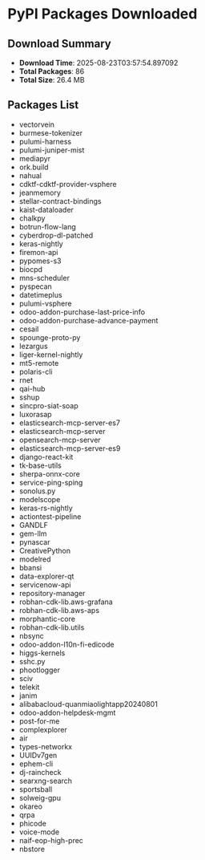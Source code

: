 # PyPI Packages Downloaded

## Download Summary
- **Download Time**: 2025-08-23T03:57:54.897092
- **Total Packages**: 86
- **Total Size**: 26.4 MB

## Packages List
- vectorvein
- burmese-tokenizer
- pulumi-harness
- pulumi-juniper-mist
- mediapyr
- ork.build
- nahual
- cdktf-cdktf-provider-vsphere
- jeanmemory
- stellar-contract-bindings
- kaist-dataloader
- chalkpy
- botrun-flow-lang
- cyberdrop-dl-patched
- keras-nightly
- firemon-api
- pypomes-s3
- biocpd
- mns-scheduler
- pyspecan
- datetimeplus
- pulumi-vsphere
- odoo-addon-purchase-last-price-info
- odoo-addon-purchase-advance-payment
- cesail
- spounge-proto-py
- lezargus
- liger-kernel-nightly
- mt5-remote
- polaris-cli
- rnet
- qai-hub
- sshup
- sincpro-siat-soap
- luxorasap
- elasticsearch-mcp-server-es7
- elasticsearch-mcp-server
- opensearch-mcp-server
- elasticsearch-mcp-server-es9
- django-react-kit
- tk-base-utils
- sherpa-onnx-core
- service-ping-sping
- sonolus.py
- modelscope
- keras-rs-nightly
- actiontest-pipeline
- GANDLF
- gem-llm
- pynascar
- CreativePython
- modelred
- bbansi
- data-explorer-qt
- servicenow-api
- repository-manager
- robhan-cdk-lib.aws-grafana
- robhan-cdk-lib.aws-aps
- morphantic-core
- robhan-cdk-lib.utils
- nbsync
- odoo-addon-l10n-fi-edicode
- higgs-kernels
- sshc.py
- phootlogger
- sciv
- telekit
- janim
- alibabacloud-quanmiaolightapp20240801
- odoo-addon-helpdesk-mgmt
- post-for-me
- complexplorer
- air
- types-networkx
- UUIDv7gen
- ephem-cli
- dj-raincheck
- searxng-search
- sportsball
- solweig-gpu
- okareo
- qrpa
- phicode
- voice-mode
- naif-eop-high-prec
- nbstore
